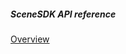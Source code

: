 ##### SceneSDK API reference

[Overview](http://htmlpreview.github.io/?https://github.com/roobo/docs/blob/master/OS/APIReference/SceneSDK/index.html)


